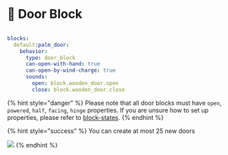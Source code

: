 # 🚪 Door Block

<figure><img src="https://1836335287-files.gitbook.io/~/files/v0/b/gitbook-x-prod.appspot.com/o/spaces%2FOgvQ1fEJPROp7131PPlK%2Fuploads%2FkhYqDmF2zkkWE0L7OLnT%2Fimage.png?alt=media&#x26;token=390a5cf9-4449-4c01-931d-caea5df7672f" alt=""><figcaption></figcaption></figure>

```yaml
blocks:
  default:palm_door:
    behavior:
      type: door_block
      can-open-with-hand: true
      can-open-by-wind-charge: true
      sounds:
        open: block.wooden_door.open
        close: block.wooden_door.close
```

{% hint style="danger" %}
Please note that all door blocks must have `open`, `powered`, `half`, `facing`, `hinge` properties. If you are unsure how to set up properties, please refer to [block-states](../block-states "mention").&#x20;
{% endhint %}

{% hint style="success" %}
You can create at most 25 new doors&#x20;

![](https://1836335287-files.gitbook.io/~/files/v0/b/gitbook-x-prod.appspot.com/o/spaces%2FOgvQ1fEJPROp7131PPlK%2Fuploads%2Fnw9ld2yOdjO4jI2cg3Ha%2Fimage%20\(1\).png?alt=media\&token=cd0a9263-483e-4249-92bb-3e54390c75e7)
{% endhint %}
